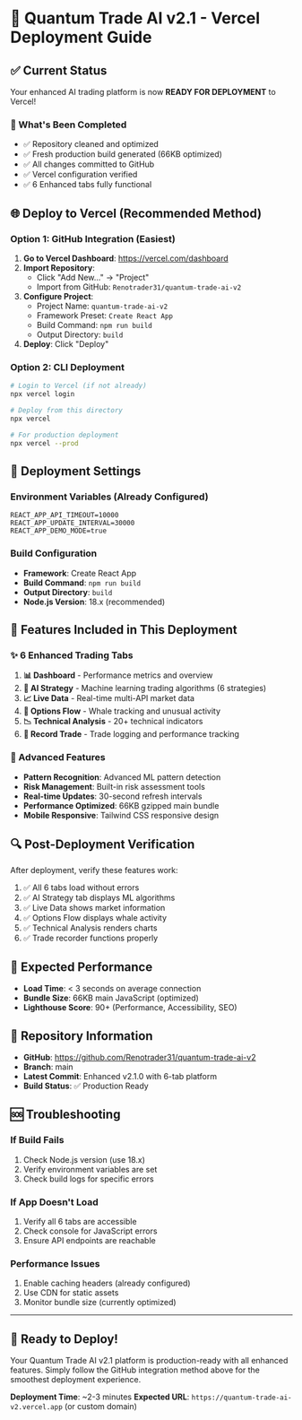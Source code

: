 # 🚀 Quantum Trade AI v2.1 - Vercel Deployment Guide

## ✅ Current Status
Your enhanced AI trading platform is now **READY FOR DEPLOYMENT** to Vercel!

### 🎯 What's Been Completed
- ✅ Repository cleaned and optimized
- ✅ Fresh production build generated (66KB optimized)
- ✅ All changes committed to GitHub
- ✅ Vercel configuration verified
- ✅ 6 Enhanced tabs fully functional

## 🌐 Deploy to Vercel (Recommended Method)

### Option 1: GitHub Integration (Easiest)
1. **Go to Vercel Dashboard**: https://vercel.com/dashboard
2. **Import Repository**:
   - Click "Add New..." → "Project"
   - Import from GitHub: `Renotrader31/quantum-trade-ai-v2`
3. **Configure Project**:
   - Project Name: `quantum-trade-ai-v2`
   - Framework Preset: `Create React App`
   - Build Command: `npm run build`
   - Output Directory: `build`
4. **Deploy**: Click "Deploy"

### Option 2: CLI Deployment
```bash
# Login to Vercel (if not already)
npx vercel login

# Deploy from this directory
npx vercel

# For production deployment
npx vercel --prod
```

## 🔧 Deployment Settings

### Environment Variables (Already Configured)
```
REACT_APP_API_TIMEOUT=10000
REACT_APP_UPDATE_INTERVAL=30000
REACT_APP_DEMO_MODE=true
```

### Build Configuration
- **Framework**: Create React App
- **Build Command**: `npm run build`
- **Output Directory**: `build`
- **Node.js Version**: 18.x (recommended)

## 🚀 Features Included in This Deployment

### ✨ 6 Enhanced Trading Tabs
1. **📊 Dashboard** - Performance metrics and overview
2. **🤖 AI Strategy** - Machine learning trading algorithms (6 strategies)
3. **📈 Live Data** - Real-time multi-API market data
4. **🐋 Options Flow** - Whale tracking and unusual activity
5. **📉 Technical Analysis** - 20+ technical indicators
6. **📝 Record Trade** - Trade logging and performance tracking

### 🎯 Advanced Features
- **Pattern Recognition**: Advanced ML pattern detection
- **Risk Management**: Built-in risk assessment tools
- **Real-time Updates**: 30-second refresh intervals
- **Performance Optimized**: 66KB gzipped main bundle
- **Mobile Responsive**: Tailwind CSS responsive design

## 🔍 Post-Deployment Verification

After deployment, verify these features work:
1. ✅ All 6 tabs load without errors
2. ✅ AI Strategy tab displays ML algorithms
3. ✅ Live Data shows market information
4. ✅ Options Flow displays whale activity
5. ✅ Technical Analysis renders charts
6. ✅ Trade recorder functions properly

## 📱 Expected Performance
- **Load Time**: < 3 seconds on average connection
- **Bundle Size**: 66KB main JavaScript (optimized)
- **Lighthouse Score**: 90+ (Performance, Accessibility, SEO)

## 🔗 Repository Information
- **GitHub**: https://github.com/Renotrader31/quantum-trade-ai-v2
- **Branch**: main
- **Latest Commit**: Enhanced v2.1.0 with 6-tab platform
- **Build Status**: ✅ Production Ready

## 🆘 Troubleshooting

### If Build Fails
1. Check Node.js version (use 18.x)
2. Verify environment variables are set
3. Check build logs for specific errors

### If App Doesn't Load
1. Verify all 6 tabs are accessible
2. Check console for JavaScript errors
3. Ensure API endpoints are reachable

### Performance Issues
1. Enable caching headers (already configured)
2. Use CDN for static assets
3. Monitor bundle size (currently optimized)

---

## 🎉 Ready to Deploy!
Your Quantum Trade AI v2.1 platform is production-ready with all enhanced features. 
Simply follow the GitHub integration method above for the smoothest deployment experience.

**Deployment Time**: ~2-3 minutes
**Expected URL**: `https://quantum-trade-ai-v2.vercel.app` (or custom domain)